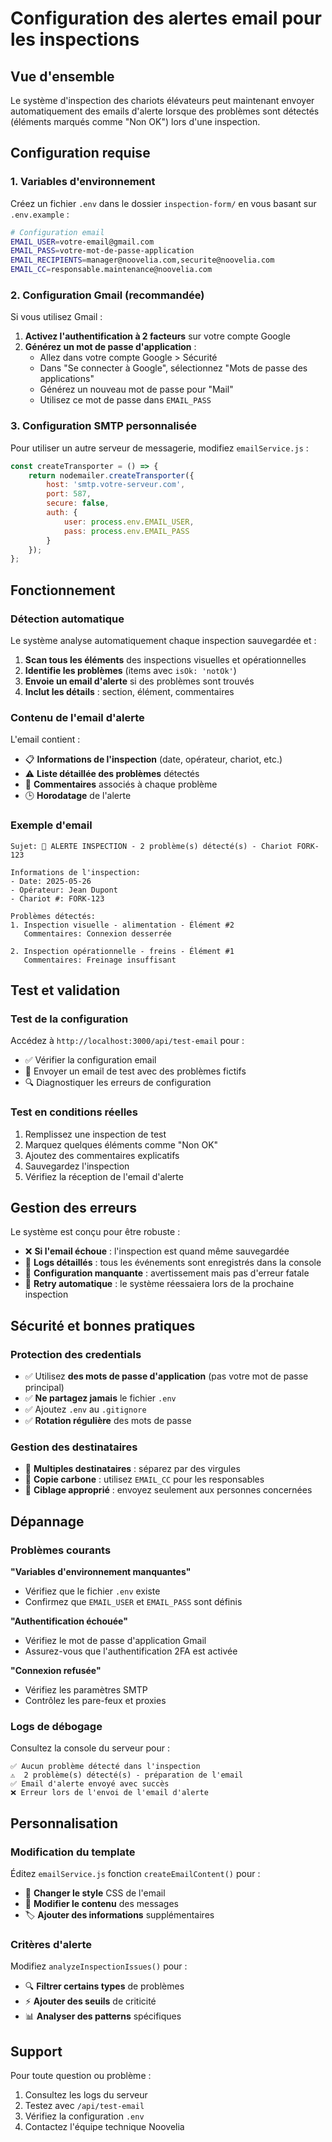 # Configuration des alertes email pour les inspections

## Vue d'ensemble

Le système d'inspection des chariots élévateurs peut maintenant envoyer automatiquement des emails d'alerte lorsque des problèmes sont détectés (éléments marqués comme "Non OK") lors d'une inspection.

## Configuration requise

### 1. Variables d'environnement

Créez un fichier `.env` dans le dossier `inspection-form/` en vous basant sur `.env.example` :

```bash
# Configuration email
EMAIL_USER=votre-email@gmail.com
EMAIL_PASS=votre-mot-de-passe-application
EMAIL_RECIPIENTS=manager@noovelia.com,securite@noovelia.com
EMAIL_CC=responsable.maintenance@noovelia.com
```

### 2. Configuration Gmail (recommandée)

Si vous utilisez Gmail :

1. **Activez l'authentification à 2 facteurs** sur votre compte Google
2. **Générez un mot de passe d'application** :
   - Allez dans votre compte Google > Sécurité
   - Dans "Se connecter à Google", sélectionnez "Mots de passe des applications"
   - Générez un nouveau mot de passe pour "Mail"
   - Utilisez ce mot de passe dans `EMAIL_PASS`

### 3. Configuration SMTP personnalisée

Pour utiliser un autre serveur de messagerie, modifiez `emailService.js` :

```javascript
const createTransporter = () => {
    return nodemailer.createTransporter({
        host: 'smtp.votre-serveur.com',
        port: 587,
        secure: false,
        auth: {
            user: process.env.EMAIL_USER,
            pass: process.env.EMAIL_PASS
        }
    });
};
```

## Fonctionnement

### Détection automatique

Le système analyse automatiquement chaque inspection sauvegardée et :

1. **Scan tous les éléments** des inspections visuelles et opérationnelles
2. **Identifie les problèmes** (items avec `isOk: 'notOk'`)
3. **Envoie un email d'alerte** si des problèmes sont trouvés
4. **Inclut les détails** : section, élément, commentaires

### Contenu de l'email d'alerte

L'email contient :
- 📋 **Informations de l'inspection** (date, opérateur, chariot, etc.)
- ⚠️ **Liste détaillée des problèmes** détectés
- 💬 **Commentaires** associés à chaque problème
- 🕒 **Horodatage** de l'alerte

### Exemple d'email

```
Sujet: 🚨 ALERTE INSPECTION - 2 problème(s) détecté(s) - Chariot FORK-123

Informations de l'inspection:
- Date: 2025-05-26
- Opérateur: Jean Dupont
- Chariot #: FORK-123

Problèmes détectés:
1. Inspection visuelle - alimentation - Élément #2
   Commentaires: Connexion desserrée

2. Inspection opérationnelle - freins - Élément #1
   Commentaires: Freinage insuffisant
```

## Test et validation

### Test de la configuration

Accédez à `http://localhost:3000/api/test-email` pour :
- ✅ Vérifier la configuration email
- 📧 Envoyer un email de test avec des problèmes fictifs
- 🔍 Diagnostiquer les erreurs de configuration

### Test en conditions réelles

1. Remplissez une inspection de test
2. Marquez quelques éléments comme "Non OK"
3. Ajoutez des commentaires explicatifs
4. Sauvegardez l'inspection
5. Vérifiez la réception de l'email d'alerte

## Gestion des erreurs

Le système est conçu pour être robuste :

- ❌ **Si l'email échoue** : l'inspection est quand même sauvegardée
- 📝 **Logs détaillés** : tous les événements sont enregistrés dans la console
- 🔧 **Configuration manquante** : avertissement mais pas d'erreur fatale
- 🔄 **Retry automatique** : le système réessaiera lors de la prochaine inspection

## Sécurité et bonnes pratiques

### Protection des credentials

- ✅ Utilisez **des mots de passe d'application** (pas votre mot de passe principal)
- ✅ **Ne partagez jamais** le fichier `.env`
- ✅ Ajoutez `.env` au `.gitignore`
- ✅ **Rotation régulière** des mots de passe

### Gestion des destinataires

- 👥 **Multiples destinataires** : séparez par des virgules
- 📧 **Copie carbone** : utilisez `EMAIL_CC` pour les responsables
- 🎯 **Ciblage approprié** : envoyez seulement aux personnes concernées

## Dépannage

### Problèmes courants

**"Variables d'environnement manquantes"**
- Vérifiez que le fichier `.env` existe
- Confirmez que `EMAIL_USER` et `EMAIL_PASS` sont définis

**"Authentification échouée"**
- Vérifiez le mot de passe d'application Gmail
- Assurez-vous que l'authentification 2FA est activée

**"Connexion refusée"**
- Vérifiez les paramètres SMTP
- Contrôlez les pare-feux et proxies

### Logs de débogage

Consultez la console du serveur pour :
```
✅ Aucun problème détecté dans l'inspection
⚠️  2 problème(s) détecté(s) - préparation de l'email
✅ Email d'alerte envoyé avec succès
❌ Erreur lors de l'envoi de l'email d'alerte
```

## Personnalisation

### Modification du template

Éditez `emailService.js` fonction `createEmailContent()` pour :
- 🎨 **Changer le style** CSS de l'email
- 📝 **Modifier le contenu** des messages
- 🏷️ **Ajouter des informations** supplémentaires

### Critères d'alerte

Modifiez `analyzeInspectionIssues()` pour :
- 🔍 **Filtrer certains types** de problèmes
- ⚡ **Ajouter des seuils** de criticité
- 📊 **Analyser des patterns** spécifiques

## Support

Pour toute question ou problème :
1. Consultez les logs du serveur
2. Testez avec `/api/test-email`
3. Vérifiez la configuration `.env`
4. Contactez l'équipe technique Noovelia
